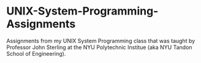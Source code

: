 # UNIX-System-Programming-Assignments
Assignments from my UNIX System Programming class that was taught by Professor John Sterling at the NYU Polytechnic Institue (aka NYU Tandon School of Engineering). 
